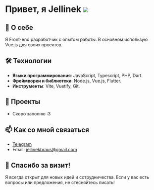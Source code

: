 # Привет, я Jellinek ![](https://user-images.githubusercontent.com/18350557/176309783-0785949b-9127-417c-8b55-ab5a4333674e.gif)

## 🚀 О себе
Я Front-end разработчик с опытом работы. В основном использую Vue.js для своих проектов.


## 🛠️ Технологии
- **Языки программирования**: JavaScript, Typescript, PHP, Dart.
- **Фреймворки и библиотеки**: Node.js, Vue.js, Flutter.
- **Инструменты**: Vite, Vuetify, Git.

## 🌟 Проекты
- Скоро заполню :3

## 📫 Как со мной связаться
- [Telegram](https://t.me/leGrandJVW)
- Email: [jellinekbraus@gmail.com](mailto:jellinekbraus@gmail.com)

## 🎉 Спасибо за визит!
Я всегда открыт для новых идей и сотрудничества. Если у вас есть вопросы или предложения, не стесняйтесь писать!
